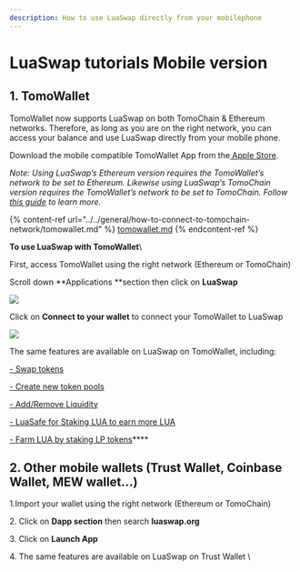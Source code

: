 ```yaml
---
description: How to use LuaSwap directly from your mobilephone
---
```


# LuaSwap tutorials Mobile version

## 1. **TomoWallet**

TomoWallet now supports LuaSwap on both TomoChain & Ethereum networks. Therefore, as long as you are on the right network, you can access your balance and use LuaSwap directly from your mobile phone. 

Download the mobile compatible TomoWallet App from the[ Apple Store](https://itunes.apple.com/vn/app/tomo-wallet/id1436476145).

_Note: Using LuaSwap’s Ethereum version requires the TomoWallet’s network to be set to Ethereum. Likewise using LuaSwap’s TomoChain version requires the TomoWallet’s network to be set to TomoChain. Follow _[_this guide_](https://docs.tomochain.com/general/how-to-connect-to-tomochain-network/tomowallet)_ to learn more._

{% content-ref url="../../general/how-to-connect-to-tomochain-network/tomowallet.md" %}
[tomowallet.md](../../general/how-to-connect-to-tomochain-network/tomowallet.md)
{% endcontent-ref %}

**To use LuaSwap with TomoWallet**\


First, access TomoWallet using the right network (Ethereum or TomoChain) 

Scroll down **Applications **section then click on **LuaSwap**

![](../../.gitbook/assets/screenshot\_20210311-165617\_tomo-wallet.jpg)

Click on **Connect to your wallet** to connect your TomoWallet to LuaSwap

![](../../.gitbook/assets/screenshot\_20210311-165739\_tomo-wallet.jpg)

The same features are available on LuaSwap on TomoWallet, including: 

[- Swap tokens ](https://docs.tomochain.com/luaswap/tutorial/how-to-swap-your-token-on-luaswap)

[- Create new token pools ](https://docs.tomochain.com/luaswap/tutorial/how-to-create-a-new-pair-on-luaswap)

[- Add/Remove Liquidity ](https://docs.tomochain.com/luaswap/tutorial/how-to-add-remove-liquidity-on-luaswap)

[- LuaSafe for Staking LUA to earn more LUA](https://docs.tomochain.com/luaswap/luasafe)

[- Farm LUA by staking LP tokens](https://docs.tomochain.com/luaswap/tutorial/how-to-stake-lp-token-for-lua-rewards)****

## **2. Other mobile wallets (Trust Wallet, Coinbase Wallet, MEW wallet...)**

1.Import your wallet using the right network (Ethereum or TomoChain)

2\. Click on **Dapp section** then search **luaswap.org**

3\. Click on **Launch App**

4\. The same features are available on LuaSwap on Trust Wallet \
